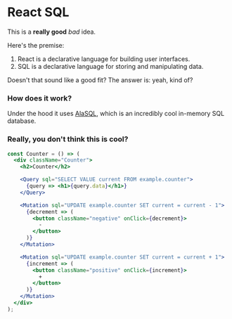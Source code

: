 # React SQL

This is a __really good__ *bad* idea.

Here's the premise:

1. React is a declarative language for building user interfaces.
2. SQL is a declarative language for storing and manipulating data.

Doesn't that sound like a good fit? The answer is: yeah, kind of?

### How does it work?

Under the hood it uses [AlaSQL](https://github.com/agershun/alasql), which is an incredibly cool in-memory SQL database.

### Really, you don't think this is cool?

```jsx
const Counter = () => (
  <div className="Counter">
    <h2>Counter</h2>

    <Query sql="SELECT VALUE current FROM example.counter">
      {query => <h1>{query.data}</h1>}
    </Query>

    <Mutation sql="UPDATE example.counter SET current = current - 1">
      {decrement => (
        <button className="negative" onClick={decrement}>
          -
        </button>
      )}
    </Mutation>

    <Mutation sql="UPDATE example.counter SET current = current + 1">
      {increment => (
        <button className="positive" onClick={increment}>
          +
        </button>
      )}
    </Mutation>
  </div>
);
```
